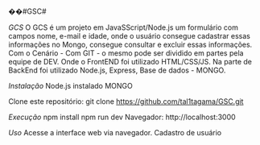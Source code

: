 ��# G S C #

*GCS*
O GCS é um projeto em JavaSScript/Node.js um formulário com campos nome, e-mail e idade, onde o usuário consegue cadastrar essas informações no Mongo, consegue consultar e excluir essas informações. Com o Cenário - Com GIT - o mesmo pode ser dividido em partes pela equipe de DEV.
Onde o FrontEND foi utilizado HTML/CSS/JS. 
Na parte de BackEnd foi utilizado Node.js, Express, Base de dados - MONGO.

*Instalação*
Node.js instalado
MONGO

Clone este repositório:
 git clone https://github.com/tal1tagama/GSC.git  

*Execução*
npm install
npm run dev
Navegador: http://localhost:3000

*Uso*
Acesse a interface web via navegador.
Cadastro de usuário

 
 
